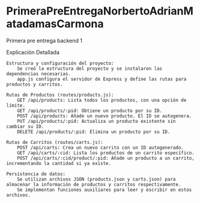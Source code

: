 # PrimeraPreEntregaNorbertoAdrianMatadamasCarmona
Primera pre entrega backend 1

Explicación Detallada

    Estructura y configuración del proyecto:
        Se creó la estructura del proyecto y se instalaron las dependencias necesarias.
        app.js configura el servidor de Express y define las rutas para productos y carritos.

    Rutas de Productos (routes/products.js):
        GET /api/products: Lista todos los productos, con una opción de límite.
        GET /api/products/:pid: Obtiene un producto por su ID.
        POST /api/products: Añade un nuevo producto. El ID se autogenera.
        PUT /api/products/:pid: Actualiza un producto existente sin cambiar su ID.
        DELETE /api/products/:pid: Elimina un producto por su ID.

    Rutas de Carritos (routes/carts.js):
        POST /api/carts: Crea un nuevo carrito con un ID autogenerado.
        GET /api/carts/:cid: Lista los productos de un carrito específico.
        POST /api/carts/:cid/product/:pid: Añade un producto a un carrito, incrementando la cantidad si ya existe.

    Persistencia de datos:
        Se utilizan archivos JSON (products.json y carts.json) para almacenar la información de productos y carritos respectivamente.
        Se implementan funciones auxiliares para leer y escribir en estos archivos.
